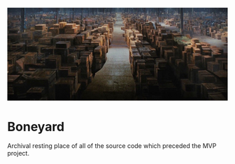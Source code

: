 ![alt text](https://github.com/secureailabs/Boneyard/blob/master/Logo.jpeg?raw=true)
# Boneyard
Archival resting place of all of the source code which preceded the MVP project.
